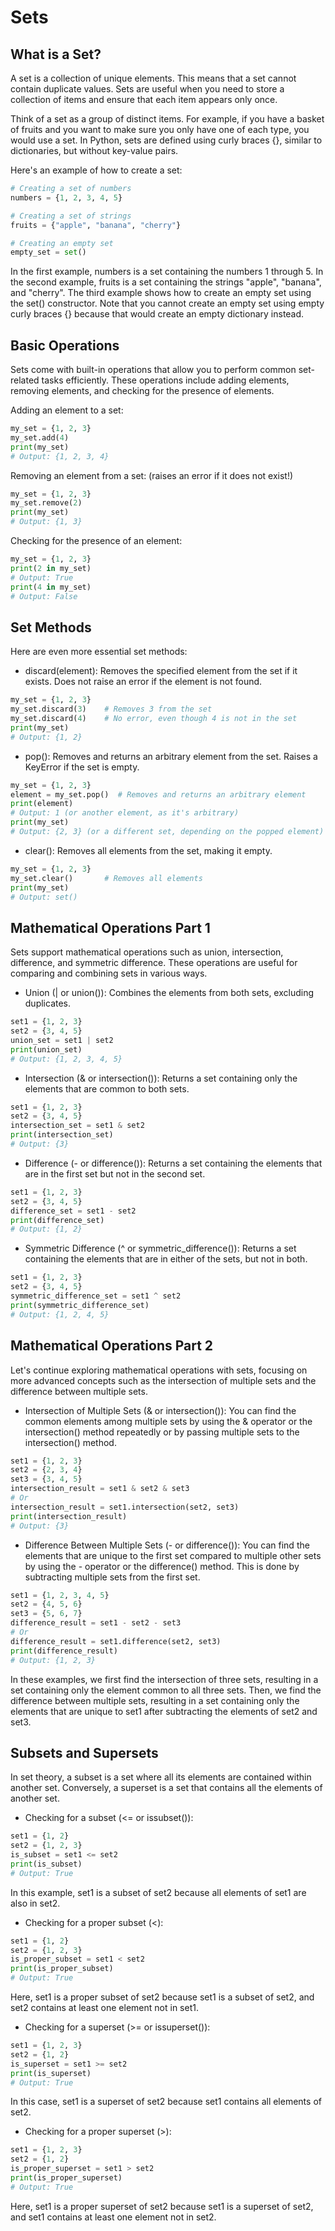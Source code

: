 # Sets

## What is a Set?

A set is a collection of unique elements. This means that a set cannot contain duplicate values. Sets are useful when you need to store a collection of items and ensure that each item appears only once.

Think of a set as a group of distinct items. For example, if you have a basket of fruits and you want to make sure you only have one of each type, you would use a set. In Python, sets are defined using curly braces {}, similar to dictionaries, but without key-value pairs.

Here's an example of how to create a set:
```python
# Creating a set of numbers
numbers = {1, 2, 3, 4, 5}

# Creating a set of strings
fruits = {"apple", "banana", "cherry"}

# Creating an empty set
empty_set = set()
```
In the first example, numbers is a set containing the numbers 1 through 5. In the second example, fruits is a set containing the strings "apple", "banana", and "cherry". The third example shows how to create an empty set using the set() constructor. Note that you cannot create an empty set using empty curly braces {} because that would create an empty dictionary instead.

## Basic Operations
Sets come with built-in operations that allow you to perform common set-related tasks efficiently. These operations include adding elements, removing elements, and checking for the presence of elements.

Adding an element to a set:
```python
my_set = {1, 2, 3}
my_set.add(4)
print(my_set)
# Output: {1, 2, 3, 4}
```
Removing an element from a set: (raises an error if it does not exist!)
```python
my_set = {1, 2, 3}
my_set.remove(2)
print(my_set)
# Output: {1, 3}
```
Checking for the presence of an element:
```python
my_set = {1, 2, 3}
print(2 in my_set)
# Output: True
print(4 in my_set)
# Output: False
```
## Set Methods
Here are even more essential set methods:

- discard(element): Removes the specified element from the set if it exists. Does not raise an error if the element is not found.
```python
my_set = {1, 2, 3}
my_set.discard(3)    # Removes 3 from the set
my_set.discard(4)    # No error, even though 4 is not in the set
print(my_set)
# Output: {1, 2}
```
- pop(): Removes and returns an arbitrary element from the set. Raises a KeyError if the set is empty.
```python
my_set = {1, 2, 3}
element = my_set.pop()  # Removes and returns an arbitrary element
print(element)
# Output: 1 (or another element, as it's arbitrary)
print(my_set)
# Output: {2, 3} (or a different set, depending on the popped element)
```
- clear(): Removes all elements from the set, making it empty.
```python
my_set = {1, 2, 3}
my_set.clear()       # Removes all elements
print(my_set)
# Output: set()
```
## Mathematical Operations Part 1

Sets support mathematical operations such as union, intersection, difference, and symmetric difference. These operations are useful for comparing and combining sets in various ways.

- Union (| or union()): Combines the elements from both sets, excluding duplicates.
```python
set1 = {1, 2, 3}
set2 = {3, 4, 5}
union_set = set1 | set2
print(union_set)
# Output: {1, 2, 3, 4, 5}
```
- Intersection (& or intersection()): Returns a set containing only the elements that are common to both sets.
```python
set1 = {1, 2, 3}
set2 = {3, 4, 5}
intersection_set = set1 & set2
print(intersection_set)
# Output: {3}
```
- Difference (- or difference()): Returns a set containing the elements that are in the first set but not in the second set.
```python
set1 = {1, 2, 3}
set2 = {3, 4, 5}
difference_set = set1 - set2
print(difference_set)
# Output: {1, 2}
```
- Symmetric Difference (^ or symmetric_difference()): Returns a set containing the elements that are in either of the sets, but not in both.
```python
set1 = {1, 2, 3}
set2 = {3, 4, 5}
symmetric_difference_set = set1 ^ set2
print(symmetric_difference_set)
# Output: {1, 2, 4, 5}
```
## Mathematical Operations Part 2

Let's continue exploring mathematical operations with sets, focusing on more advanced concepts such as the intersection of multiple sets and the difference between multiple sets.

- Intersection of Multiple Sets (& or intersection()): You can find the common elements among multiple sets by using the & operator or the intersection() method repeatedly or by passing multiple sets to the intersection() method.
```python
set1 = {1, 2, 3}
set2 = {2, 3, 4}
set3 = {3, 4, 5}
intersection_result = set1 & set2 & set3
# Or
intersection_result = set1.intersection(set2, set3)
print(intersection_result)
# Output: {3}
```
- Difference Between Multiple Sets (- or difference()): You can find the elements that are unique to the first set compared to multiple other sets by using the - operator or the difference() method. This is done by subtracting multiple sets from the first set.
```python
set1 = {1, 2, 3, 4, 5}
set2 = {4, 5, 6}
set3 = {5, 6, 7}
difference_result = set1 - set2 - set3
# Or
difference_result = set1.difference(set2, set3)
print(difference_result)
# Output: {1, 2, 3}
```
In these examples, we first find the intersection of three sets, resulting in a set containing only the element common to all three sets. Then, we find the difference between multiple sets, resulting in a set containing only the elements that are unique to set1 after subtracting the elements of set2 and set3.

## Subsets and Supersets

In set theory, a subset is a set where all its elements are contained within another set. Conversely, a superset is a set that contains all the elements of another set.

- Checking for a subset (<= or issubset()):
```python
set1 = {1, 2}
set2 = {1, 2, 3}
is_subset = set1 <= set2
print(is_subset)
# Output: True
```
In this example, set1 is a subset of set2 because all elements of set1 are also in set2.

- Checking for a proper subset (<):
```python
set1 = {1, 2}
set2 = {1, 2, 3}
is_proper_subset = set1 < set2
print(is_proper_subset)
# Output: True
```
Here, set1 is a proper subset of set2 because set1 is a subset of set2, and set2 contains at least one element not in set1.

- Checking for a superset (>= or issuperset()):
```python
set1 = {1, 2, 3}
set2 = {1, 2}
is_superset = set1 >= set2
print(is_superset)
# Output: True
```
In this case, set1 is a superset of set2 because set1 contains all elements of set2.

- Checking for a proper superset (>):
```python
set1 = {1, 2, 3}
set2 = {1, 2}
is_proper_superset = set1 > set2
print(is_proper_superset)
# Output: True
```
Here, set1 is a proper superset of set2 because set1 is a superset of set2, and set1 contains at least one element not in set2.
